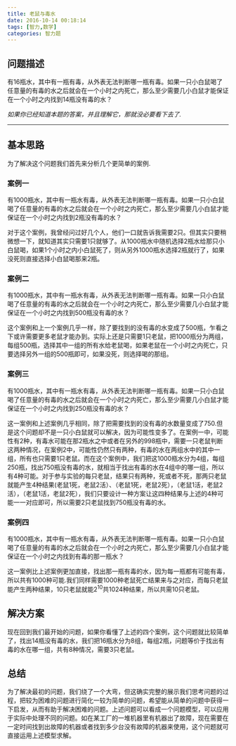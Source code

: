 ```yaml
---
title: 老鼠与毒水
date: 2016-10-14 00:18:14
tags: [智力,数学]
categories: 智力题
---
```

## 问题描述

有16瓶水，其中有一瓶有毒，从外表无法判断哪一瓶有毒。如果一只小白鼠喝了任意量的有毒的水之后就会在一个小时之内死亡，那么至少需要几小白鼠才能保证在一个小时之内找到14瓶没有毒的水？

<!--more-->

*如果你已经知道本题的答案，并且理解它，那就没必要看下去了.*
* * *
## 基本思路

为了解决这个问题我们首先来分析几个更简单的案例.

### 案例一

有1000瓶水，其中有一瓶水有毒，从外表无法判断哪一瓶有毒。如果一只小白鼠喝了任意量的有毒的水之后就会在一个小时之内死亡，那么至少需要几小白鼠才能保证在一个小时之内找到2瓶没有毒的水？

对于这个案例，我曾经问过好几个人，他们一口就告诉我需要2只。但其实只要稍微想一下，就知道其实只需要1只就够了。从1000瓶水中随机选择2瓶水给那只小白鼠喝，如果1个小时之内小白鼠死了，则从另外1000瓶水选择2瓶就行了，如果没死则直接选择小白鼠喝那来2瓶。

### 案例二

有1000瓶水，其中有一瓶水有毒，从外表无法判断哪一瓶有毒。如果一只小白鼠喝了任意量的有毒的水之后就会在一个小时之内死亡，那么至少需要几小白鼠才能保证在一个小时之内找到500瓶没有毒的水？

这个案例和上一个案例几乎一样，除了要找到的没有毒的水变成了500瓶，乍看之下或许需要更多老鼠才能办到。实际上还是只需要1只老鼠，把1000瓶分为两组，每组500瓶，选择其中一组的所有水给老鼠喝，如果老鼠在一个小时之内死亡，只要选择另外一组的500瓶即可，如果没死，则选择喝的那组。

### 案例三

有1000瓶水，其中有一瓶水有毒，从外表无法判断哪一瓶有毒。如果一只小白鼠喝了任意量的有毒的水之后就会在一个小时之内死亡，那么至少需要几小白鼠才能保证在一个小时之内找到250瓶没有毒的水？

这一案例和上述案例几乎相同，除了把需要找到的没有毒的水数量变成了750.但是这个问题却不是一只小白鼠就可以解决，因为可能性变多了。在案例一中，可能性有2种，有毒水可能在那2瓶水之中或者在另外的998瓶中，需要一只老鼠判断这两种情况，在案例2中，可能性仍然只有两种，有毒的水在两组水中的其中一组，所有也只需要1只老鼠。而在这个案例中，我们把这1000瓶水分为4组，每组250瓶，找出750瓶没有毒的水，就相当于找出有毒的水在4组中的哪一组，所以有4种可能。对于参与实验的每只老鼠，结果只有两种，死或者不死，那两只老鼠就能产生4种结果(老鼠1死，老鼠2活）、（老鼠1死，老鼠2死），（老鼠1活，老鼠2活），（老鼠1活，老鼠2死），我们只要设计一种方案让这四种结果与上述的4种可能一一对应即可，所以需要2只老鼠找到750瓶没有毒的水。

### 案例四

有1000瓶水，其中有一瓶水有毒，从外表无法判断哪一瓶有毒。如果一只小白鼠喝了任意量的有毒的水之后就会在一个小时之内死亡，那么至少需要几小白鼠才能保证在一个小时之内找到有毒的那一瓶水？

这一案例比上述案例更加直接，找出那一瓶有毒的水，因为每一瓶都有可能有毒，所以共有1000种可能.我们同样需要1000种老鼠死亡结果来与之对应，而每只老鼠能产生两种结果，10只老鼠就能$2^{10}$共1024种结果，所以共需10只老鼠。

## 解决方案

现在回到我们最开始的问题，如果你看懂了上述的四个案例，这个问题就比较简单了，找出14瓶没有毒的水，我们把16瓶水分为8组，每组2瓶，问题等价于找出有毒的水在哪一组，共有8种情况，需要3只老鼠。

## 总结

为了解决最初的问题，我们绕了一个大弯，但这确实完整的展示我们思考问题的过程，把较为困难的问题进行简化一较为简单的问题，希望能从简单的问题中获得一下启发，从而有助于解决困难的问题。上述问题可以看成一个问题模型，可以应用于实际中处理不同的问题。如在某工厂的一堆机器里有机器出了故障，现在需要在一定时间找到出故障的机器或者找到多少台没有故障的机器来使用，这个问题就可直接运用上述模型求解。

